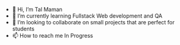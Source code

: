 - 👋 Hi, I’m Tal Maman
- 🌱 I’m currently learning Fullstack Web development and QA
- 💞️ I’m looking to collaborate on small projects that are perfect for students
- 📫 How to reach me In Progress

